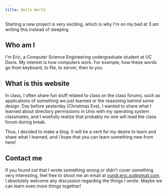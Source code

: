 ```yaml
---
title: Hello World
---
```


Starting a new project is very exciting, which is why I'm on my bed at 3 am
writing this instead of sleeping.

## Who am I

I'm Eric, a Computer Science Engineering undergraduate student at UC Davis. My
interest is how computers work. For example, how these words go from keyboard,
to file, to server, then to you.

## What is this website

In class, I often share fun stuff related to class on the class forums, such as
applications of something we just learned or the reasoning behind some design.
Day before yesterday (Christmas Eve), I wanted to share what I learned about
directory permissions in Unix with my operating system classmates, and I
woefully realize that probably no one will read the class forum during break.

Thus, I decided to make a blog. It will be a vent for my desire to learn and
share what I learned, and I hope that you can learn something new from here!

## Contact me

If you found out that I wrote something wrong or didn't cover something very
interesting, feel free to shoot me an email at
[yundi.eric.xu@gmail.com](mailto:yundi.eric.xu@gmail.com). I
absolutely welcome any discussion regarding the things I wrote. Maybe we can
learn even more things together!
